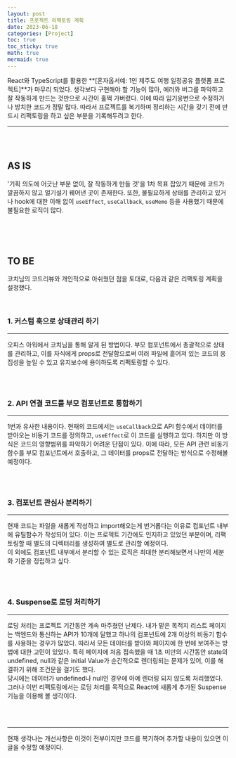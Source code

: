 ```yaml
---
layout: post
title: 프로젝트 리팩토링 계획
date: 2023-06-18
categories: [Project]
toc: true
toc_sticky: true
math: true
mermaid: true
---
```


React와 TypeScript를 활용한 **[혼자옵서예: 1인 제주도 여행 일정공유 플랫폼 프로젝트]**가 마무리 되었다. 생각보다 구현해야 할 기능이 많아, 에러와 버그를 파악하고 잘 작동하게 만드는 것만으로 시간이 훌쩍 가버렸다. 이에 따라 임기응변으로 수정하거나 방치한 코드가 정말 많다. 따라서 프로젝트를 복기하며 정리하는 시간을 갖기 전에 반드시 리팩토링을 하고 싶은 부분을 기록해두려고 한다.

---

<br>
<br>

## **AS IS**

'기획 의도에 어긋난 부분 없이, 잘 작동하게 만들 것'을 1차 목표 잡았기 때문에 코드가 깔끔하지 않고 얼기설기 꿰어낸 곳이 존재한다. 또한, 불필요하게 상태를 관리하고 있거나 hook에 대한 이해 없이 `useEffect`, `useCallback`, `useMemo` 등을 사용했기 때문에 불필요한 로직이 많다.

<br>
<br>
<br>

## **TO BE**

코치님의 코드리뷰와 개인적으로 아쉬웠던 점을 토대로, 다음과 같은 리팩토링 계획을 설정했다.

<br>

### **1. 커스텀 훅으로 상태관리 하기**

---

오피스 아워에서 코치님을 통해 알게 된 방법이다. 부모 컴포넌트에서 총괄적으로 상태를 관리하고, 이를 자식에게 props로 전달함으로써 여러 파일에 흩어져 있는 코드의 응집성을 높일 수 있고 유지보수에 용이하도록 리팩토링할 수 있다.

<br>
<br>

### **2. API 연결 코드를 부모 컴포넌트로 통합하기**

---

1번과 유사한 내용이다. 현재의 코드에서는 `useCallback`으로 API 함수에서 데이터를 받아오는 비동기 코드를 정의하고, `useEffect`로 이 코드를 실행하고 있다. 하지만 이 방식은 코드의 영향범위를 파악하기 어려운 단점이 있다. 이에 따라, 모든 API 관련 비동기 함수를 부모 컴포넌트에서 호출하고, 그 데이터를 props로 전달하는 방식으로 수정해볼 예정이다.

<br>
<br>

### **3. 컴포넌트 관심사 분리하기**

---

현재 코드는 파일을 새롭게 작성하고 import해오는게 번거롭다는 이유로 컴포넌트 내부에 유틸함수가 작성되어 있다. 이는 프로젝트 기간에도 인지하고 있었던 부분이며, 리팩토링할 때 별도의 디렉터리를 생성하여 별도로 관리할 예정이다.  
이 외에도 컴포넌트 내부에서 분리할 수 있는 로직은 최대한 분리해보면서 나만의 세분화 기준을 정립하고 싶다.

<br>
<br>

### **4. Suspense로 로딩 처리하기**

---

로딩 처리는 프로젝트 기간동안 계속 마주쳤던 난제다. 내가 맡은 목적지 리스트 페이지는 백엔드와 통신하는 API가 10개에 달했고 하나의 컴포넌트에 2개 이상의 비동기 함수를 사용하는 경우가 많았다. 따라서 모든 데이터를 받아와 페이지에 한 번에 보여주는 방법에 대한 고민이 있었다.
특히 페이지에 처음 접속했을 때 1초 미만의 시간동안 state의 undefined, null과 같은 initial Value가 순간적으로 렌더링되는 문제가 있어, 이를 해결하기 위해 조건문을 걸기도 했다.  
당시에는 데이터가 undefined나 null인 경우에 아예 렌더링 되지 않도록 처리했었다. 그러나 이번 리팩토링에서는 로딩 처리를 목적으로 React에 새롭게 추가된 Suspense 기능을 이용해 볼 생각이다.

<br>
<br>

---

현재 생각나는 개선사항은 이것이 전부이지만 코드를 복기하며 추가할 내용이 있으면 이 글을 수정할 예정이다.
